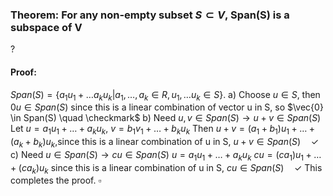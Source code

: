 ### Theorem: For any non-empty subset $S \subset V$, Span(S) is a subspace of V
?
#### Proof:
$Span(S) = \{a_{1}u_{1}+\dots a_{k}u_{k}|a_{1},\dots,a_{k} \in R, u_{1},\dots u_{k} \in S\}$.
a) Choose $u \in S$, then $0u \in Span(S)$ since this is a linear combination of vector u in S, so $\vec{0} \in Span(S) \quad \checkmark$
b) Need $u,v \in Span(S) \to u+v \in Span(S)$
Let $u = a_{1}u_{1}+\dots+a_{k}u_{k}$, $v=b_{1}v_{1}+\dots+b_{k}u_{k}$
Then $u+v=(a_{1}+b_{1})u_{1}+\dots+(a_{k}+b_{k})u_{k}$,since this is a linear combination of u in S, $u+v \in Span(S) \quad \checkmark$
c) Need $u \in Span(S) \to cu \in Span(S)$
$u = a_{1}u_{1}+\dots+a_{k}u_{k}$
$cu = (ca_{1})u_{1}+\dots+(ca_{k})u_{k}$ since this is a linear combination of u in S, $cu \in Span(S) \quad \checkmark$
This completes the proof. $\square$
<!--SR:!2025-06-27,14,290-->